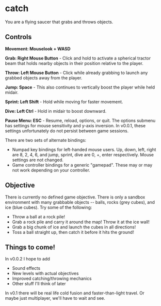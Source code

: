 # catch
You are a flying saucer that grabs and throws objects.


## Controls
**Movement: Mouselook + WASD**

**Grab: Right Mouse Button** - Click and hold to activate a spherical tractor beam that holds nearby objects in their position relative to the player.

**Throw: Left Mouse Button** - Click while already grabbing to launch any grabbed objects away from the player.

**Jump: Space** - This also continues to vertically boost the player while held midair.

**Sprint: Left Shift** - Hold while moving for faster movement.

**Dive: Left Ctrl** - Hold in midair to boost downward.

**Pause Menu: ESC** - Resume, reload, options, or quit. The options submenu has settings for mouse sensitivity and y-axis inversion. In v0.0.1, these settings unfortunately do not persist between game sessions.

There are two sets of alternate bindings:
- Numpad key bindings for left-handed mouse users. Up, down, left, right are 8, 2, 4, 6, and jump, sprint, dive are 0, +, enter respectively. Mouse settings are not changed.
- Game controller bindings for a generic "gamepad". These may or may not work depending on your controller.


## Objective
There is currently no defined game objective. There is only a sandbox environment with many grabbable objects -- balls, rocks (grey cubes), and ice (blue cubes). Try some of the following:
- Throw a ball at a rock pile! 
- Grab a rock pile and carry it around the map! Throw it at the ice wall! 
- Grab a big chunk of ice and launch the cubes in all directions!
- Toss a ball straight up, then catch it before it hits the ground!

## Things to come!
In v0.0.2 I hope to add
- Sound effects
- New levels with actual objectives
- Improved catching/throwing mechanics
- Other stuff I'll think of later

In v0.1 there will be real life cold fusion and faster-than-light travel. Or maybe just multiplayer, we'll have to wait and see.
